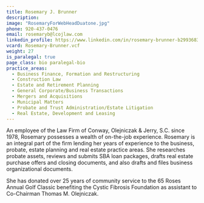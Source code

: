 ```yaml
---
title: Rosemary J. Brunner
description:
image: "RosemaryForWebHeadDuatone.jpg"
phone: 920-437-0476
email: rosemaryb@lcojlaw.com
linkedin_profile: https://www.linkedin.com/in/rosemary-brunner-b2993683/
vcard: Rosemary-Brunner.vcf
weight: 27
is_paralegal: true
page_class: bio paralegal-bio
practice_areas:
  - Business Finance, Formation and Restructuring
  - Construction Law
  - Estate and Retirement Planning
  - General Corporate/Business Transactions
  - Mergers and Acquisitions
  - Municipal Matters
  - Probate and Trust Administration/Estate Litigation
  - Real Estate, Development and Leasing
---
```


An employee of the Law Firm of Conway, Olejniczak & Jerry, S.C. since 1978, Rosemary possesses a wealth of on-the-job experience. Rosemary is an integral part of the firm lending her years of experience to the business, probate, estate planning and real estate practice areas. She researches probate assets, reviews and submits SBA loan packages, drafts real estate purchase offers and closing documents, and also drafts and files business organizational documents.

She has donated over 25 years of community service to the 65 Roses Annual Golf Classic benefiting the Cystic Fibrosis Foundation as assistant to Co-Chairman Thomas M. Olejniczak.

